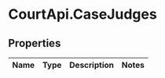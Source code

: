 # CourtApi.CaseJudges

## Properties
Name | Type | Description | Notes
------------ | ------------- | ------------- | -------------


